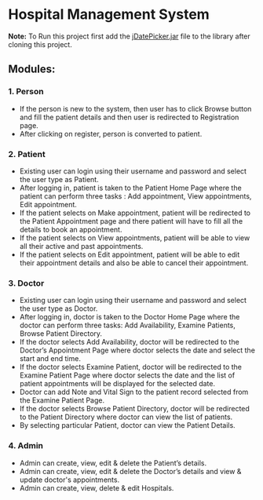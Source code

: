 # Hospital Management System

__Note:__ To Run this project first add the [jDatePicker.jar](jdatepicker-2.0.3.jar) file to the library after cloning this project.

## Modules:

### 1. Person

* If the person is new to the system, then user has to click Browse button and fill the patient details and then user is redirected to Registration page. 
* After clicking on register, person is converted to patient.


### 2.	Patient

* Existing user can login using their username and password and select the user type as Patient.
* After logging in, patient is taken to the Patient Home Page where the patient can perform three tasks : Add appointment, View appointments, Edit appointment.
* If the patient selects on Make appointment, patient will be redirected to the Patient Appointment page and there patient will have to fill all the details to book an appointment.
* If the patient selects on View appointments, patient will be able to view all their active and past appointments.
* If the patient selects on Edit appointment, patient will be able to edit their appointment details and also be able to cancel their appointment.


### 3.	Doctor

* Existing user can login using their username and password and select the user type as Doctor.
* After logging in, doctor is taken to the Doctor Home Page where the doctor can perform three tasks: Add Availability, Examine Patients, Browse Patient Directory.
* If the doctor selects Add Availability, doctor will be redirected to the Doctor’s Appointment Page where doctor selects the date and select the start and end time.
* If the doctor selects Examine Patient, doctor will be redirected to the Examine Patient Page where doctor selects the date and the list of patient appointments will be displayed for the selected date.
* Doctor can add Note and Vital Sign to the patient record selected from the Examine Patient Page. 
* If the doctor selects Browse Patient Directory, doctor will be redirected to the Patient Directory where doctor can view the list of patients. 
* By selecting particular Patient, doctor can view the Patient Details.

### 4.	Admin

* Admin can create, view, edit & delete the Patient’s details.
* Admin can create, view, edit & delete the Doctor’s details and view & update doctor's appointments.
* Admin can create, view, delete & edit Hospitals.


